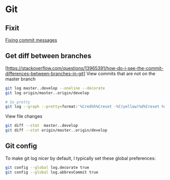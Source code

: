 # Git

## Fixit

[Fixing commit messages](https://gist.github.com/billyxs/435bc1db0eac9eac722705a490192cb6)


## Get diff between branches
[https://stackoverflow.com/questions/13965391/how-do-i-see-the-commit-differences-between-branches-in-git]
View commits that are not on the master branch

```bash
git log master..develop --oneline --decorate
git log origin/master..origin/develop

# So pretty
git log --graph --pretty=format:'%Cred%h%Creset -%C(yellow)%d%Creset %s %Cgreen(%cr)%Creset' --abbrev-commit --date=relative master..branch-X
```

View file changes

```bash
git diff --stat  master..develop
git diff --stat origin/master..origin/develop
```

## Git config

To make git log nicer by default, I typically set these global preferences:

```bash
git config --global log.decorate true
git config --global log.abbrevCommit true
```

